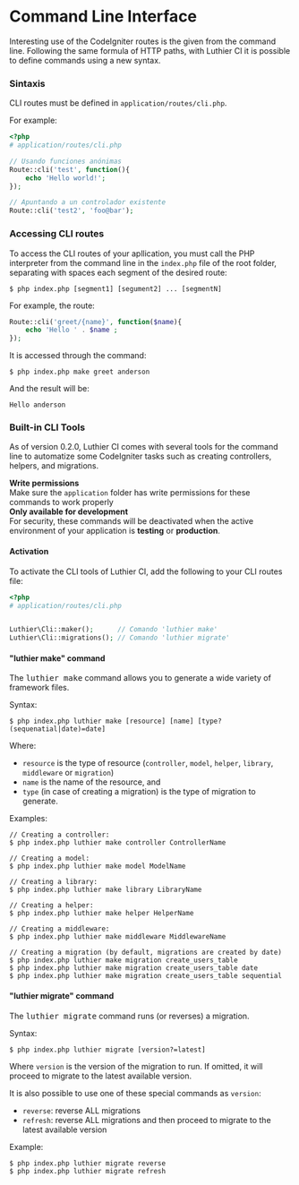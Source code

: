 # Command Line Interface

Interesting use of the CodeIgniter routes is the given from the command line. Following the same formula of HTTP paths, with Luthier CI it is possible to define commands using a new syntax.

<!-- %index% -->

### Sintaxis

CLI routes must be defined in `application/routes/cli.php`.

For example:

```php
<?php
# application/routes/cli.php

// Usando funciones anónimas
Route::cli('test', function(){ 
    echo 'Hello world!';
});

// Apuntando a un controlador existente
Route::cli('test2', 'foo@bar');
```

### Accessing CLI routes

To access the CLI routes of your apllication, you must call the PHP interpreter from the command line in the `index.php` file of the root folder, separating with spaces each segment of the desired route:

```
$ php index.php [segment1] [segument2] ... [segmentN]
```

For example, the route:

```php
Route::cli('greet/{name}', function($name){
    echo 'Hello ' . $name ;
});
```

It is accessed through the command:

```
$ php index.php make greet anderson
```

And the result will be:

```
Hello anderson
```

### Built-in CLI Tools

As of version 0.2.0, Luthier CI comes with several tools for the command line to automatize some CodeIgniter tasks such as creating controllers, helpers, and migrations.

<div class="alert alert-warning">
    <strong>Write permissions</strong><br />
    Make sure the <code>application</code> folder has write permissions for these commands to work properly
</div>

<div class="alert alert-info">
    <strong>Only available for development</strong><br />
    For security, these commands will be deactivated when the active environment of your application is <strong>testing</strong> or <strong>production</strong>.
</div>

#### Activation

To activate the CLI tools of Luthier CI, add the following to your CLI routes file:

```php
<?php
# application/routes/cli.php


Luthier\Cli::maker();      // Comando 'luthier make'
Luthier\Cli::migrations(); // Comando 'luthier migrate'
```

#### "luthier make" command

The <kbd>luthier make</kbd> command allows you to generate a wide variety of framework files.

Syntax:

```
$ php index.php luthier make [resource] [name] [type?(sequenatial|date)=date]
```

Where:

* `resource` is the type of resource (`controller`, `model`, `helper`, `library`, `middleware` or `migration`)
* `name` is the name of the resource, and
* `type` (in case of creating a migration) is the type of migration to generate.

Examples:

```
// Creating a controller:
$ php index.php luthier make controller ControllerName

// Creating a model:
$ php index.php luthier make model ModelName

// Creating a library:
$ php index.php luthier make library LibraryName

// Creating a helper:
$ php index.php luthier make helper HelperName

// Creating a middleware:
$ php index.php luthier make middleware MiddlewareName

// Creating a migration (by default, migrations are created by date)
$ php index.php luthier make migration create_users_table
$ php index.php luthier make migration create_users_table date
$ php index.php luthier make migration create_users_table sequential
```

#### "luthier migrate" command

The <kbd>luthier migrate</kbd> command runs (or reverses) a migration.

Syntax:

```
$ php index.php luthier migrate [version?=latest]
```

Where `version` is the version of the migration to run. If omitted, it will proceed to migrate to the latest available version.

It is also possible to use one of these special commands as `version`:

* `reverse`: reverse ALL migrations
* `refresh`: reverse ALL migrations and then proceed to migrate to the latest available version

Example:

```
$ php index.php luthier migrate reverse
$ php index.php luthier migrate refresh
```
